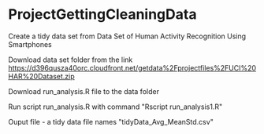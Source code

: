 ProjectGettingCleaningData
==========================

Create a tidy data set from Data Set of Human Activity Recognition Using Smartphones

Download data set folder from the link
https://d396qusza40orc.cloudfront.net/getdata%2Fprojectfiles%2FUCI%20HAR%20Dataset.zip

Download run_analysis.R file to the data folder

Run script run_analysis.R with command "Rscript run_analysis1.R"

Ouput file - a tidy data file names "tidyData_Avg_MeanStd.csv"
